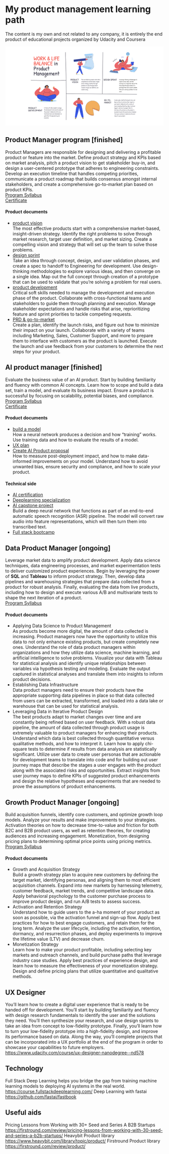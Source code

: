 # My product management learning path
The content is my own and not related to any company, it is entirely the end product of educational projects organized by Udacity and Coursera

![Header](https://github.com/ZahoreczTibor/ZahoreczTibor/blob/main/product%20management.jpeg "Header")

## Product Manager program [finished]
Product Managers are responsible for designing and delivering a profitable product or feature into the market.  Define product strategy and KPIs based on market analysis, pitch a product vision to get stakeholder buy-in, and design a user-centered prototype that adheres to engineering constraints. Develop an execution timeline that handles competing priorities, communicate a product roadmap that builds consensus amongst internal stakeholders, and create a comprehensive go-to-market plan based on product KPIs.  
[Program Syllabus](https://d20vrrgs8k4bvw.cloudfront.net/documents/en-US/Product+Manager+Nanodegree+Program+Syllabus.pdf)  
[Certificate](https://github.com/ZahoreczTibor/product_management/blob/main/certs/Product%20Manager%20Nanodegree.pdf)
#### Product documents
* [product vision](https://github.com/ZahoreczTibor/product_management/blob/main/product_management/First_Step_Create_Vision.pdf)  
The most effective products start with a comprehensive market-based, insight-driven strategy. Identify the right problems to solve through market research, target user definition, and market sizing. Create a compelling vision and strategy that will set up the team to solve those problems.  
* [design sprint](https://github.com/ZahoreczTibor/product_management/blob/main/product_management/Second_Step_Design_Sprint.pdf)  
Take an idea through concept, design, and user validation phases, and create a spec to handoff to Engineering for development. Use design-thinking methodologies to explore various ideas, and then converge on a single idea. Map out the full concept through creation of a prototype that can be used to validate that you’re solving a problem for real users.
* [product development](https://github.com/ZahoreczTibor/product_management/blob/main/product_management/Third_Step_Product_Dev.pdf)  
Critical soft skills needed to manage the development and execution phase of the product. Collaborate with cross-functional teams and stakeholders to guide them through planning and execution. Manage stakeholder expectations and handle risks that arise, reprioritizing feature and sprint priorities to tackle competing requests.
* [PRD & go-to-market](https://github.com/ZahoreczTibor/product_management/blob/main/product_management/PRD_Final_Step_Goto_Market.pdf)  
Create a plan, identify the launch risks, and figure out how to minimize their impact on your launch. Collaborate with a variety of teams including Marketing, Sales, Customer Support, and more to prepare them to interface with customers as the product is launched. Execute the launch and use feedback from your customers to determine the next steps for your product.


## AI product manager [finished]
Evaluate the business value of an AI product. Start by building familiarity and fluency with common AI concepts. Learn how to scope and build a data set, train a model, and evaluate its business impact. Ensure a product is successful by focusing on scalability, potential biases, and compliance.  
[Program Syllabus](https://www.udacity.com/course/ai-product-manager-nanodegree--nd088)  
[Certificate](https://github.com/ZahoreczTibor/product_management/blob/main/certs/AIPMND.pdf)
#### Product documents
* [build a model](https://github.com/ZahoreczTibor/product_management/blob/main/AIPM/build_model_Google_AutoML.pdf)  
How a neural network produces a decision and how “training” works. Use training data and how to evaluate the results of a model.
* [UX plan](https://github.com/ZahoreczTibor/product_management/blob/main/AIPM/UX_chatbot-research-plan.pdf)
* [Create AI Product proposal](https://github.com/ZahoreczTibor/product_management/blob/main/AIPM/Create_AP_Product_Proposal.pdf)  
How to measure post-deployment impact, and how to make data-informed improvements on your model. Understand how to avoid unwanted bias, ensure security and compliance, and how to scale your product.
#### Technical side
* [AI certification](https://github.com/ZahoreczTibor/product_management/blob/main/certs/AIND.pdf)
* [Deeplearning specialization](https://github.com/ZahoreczTibor/Deeplearning.ai-course)
* [AI capstone project](https://github.com/ZahoreczTibor/AIND-VUI-Capstone)  
Build a deep neural network that functions as part of an end-to-end automatic speech recognition (ASR) pipeline. The model will convert raw audio into feature representations, which will then turn them into transcribed text.
* [Full stack bootcamp](https://course.fullstackdeeplearning.com/)


## Data Product Manager [ongoing]
Leverage market data to amplify product development. Apply data science techniques, data engineering processes, and market experimentation tests to deliver customized product experiences. Begin by leveraging the power of **SQL** and **Tableau** to inform product strategy. Then, develop data pipelines and warehousing strategies that prepare data collected from a product for robust analysis. Finally, evaluating the data from live products, including how to design and execute various A/B and multivariate tests to shape the next iteration of a product.  
[Program Syllabus](https://d20vrrgs8k4bvw.cloudfront.net/documents/en-US/Data+Product+Manager+Nanodegree+Program+Syllabus.pdf)  

#### Product documents
* Applying Data Science to Product Management  
As products become more digital, the amount of data collected is increasing. Product managers now have the opportunity to utilize this data to not only enhance existing products, but create completely new ones. Understand the role of data product managers within organizations and how they utilize data science, machine learning, and artificial intelligence to solve problems. Visualize your data with Tableau for statistical analysis and identify unique relationships between variables via hypothesis testing and modeling. Evaluate the output captured in statistical analyses and translate them into insights to inform product decisions.
* Establishing Data Infrastructure  
Data product managers need to ensure their products have the appropriate supporting data pipelines in place so that data collected from users can be extracted, transformed, and loaded into a data lake or warehouse that can be used for statistical analysis.   
* Leveraging Data in Iterative Product Design  
The best products adapt to market changes over time and are constantly being refined based on user feedback. With a robust data pipeline, the amount of data collected through product usage is extremely valuable to product managers for enhancing their products. Understand which data is best collected through quantitative versus qualitative methods, and how to interpret it. Learn how to apply chi-square tests to determine if results from data analysis are statistically significant. Utilize user data to create user personas that are actionable for development teams to translate into code and for building out user journey maps that describe the stages a user engages with the product along with the associated risks and opportunities. Extract insights from user journey maps to define KPIs of suggested product enhancements and design the relative hypotheses and experiments that are needed to prove the assumptions of product enhancements.

## Growth Product Manager [ongoing]
Build acquisition funnels, identify core customers, and optimize growth loop models. Analyze your results and make improvements to your strategies. Activation theories on how to decrease time-to-value and friction for both B2C and B2B product users, as well as retention theories, for creating audiences and increasing engagement. Monetization, from designing pricing plans to determining optimal price points using pricing metrics.  
[Program Syllabus](https://d20vrrgs8k4bvw.cloudfront.net/documents/en-US/Growth+Product+Manager+Nanodegree+Program+Syllabus.pdf)  

#### Product documents  
* Growth and Acquisition Strategy  
Build a growth strategy plan to acquire new customers by defining the target market, identifying personas, and aligning them to most efficient acquisition channels. Expand into new markets by harnessing telemetry, customer feedback, market trends, and competitive landscape data. Apply behavioral psychology to the customer purchase process to improve product design, and run A/B tests to assess success.  
* Activation and Retention Strategy  
Understand how to guide users to the a-ha moment of your product as soon as possible, via the activation funnel and sign-up flow. Apply best practices for how to best engage customers, and retain them for the long term. Analyze the user lifecycle, including the activation, retention, dormancy, and resurrection phases, and deploy experiments to improve the lifetime value (LTV) and decrease churn.  
* Monetization Strategy  
Learn how to make your product profitable, including selecting key markets and outreach channels, and build purchase paths that leverage industry case studies. Apply best practices of experience design, and learn how to measure the effectiveness of your monetization strategy. Design and define pricing plans that utilize quantitative and qualitative methods.  



## UX Designer
You’ll learn how to create a digital user experience that is ready to be handed off for development. You’ll start by building familiarity and fluency with design research fundamentals to identify the user and the solutions they need. You’ll then synthesize your research, and use design sprints to take an idea from concept to low-fidelity prototype. Finally, you’ll learn how to turn your low-fidelity prototype into a high-fidelity design, and improve its performance based on data. Along the way, you’ll complete projects that can be incorporated into a UX portfolio at the end of the program in order to showcase your capabilities to future employers.
https://www.udacity.com/course/ux-designer-nanodegree--nd578

## Technology
Full Stack Deep Learning helps you bridge the gap from training machine learning models to deploying AI systems in the real world.
https://course.fullstackdeeplearning.com/
Deep Learning with fastai
https://github.com/fastai/fastbook


## Useful aids
Pricing Lessons from Working with 30+ Seed and Series A B2B Startups
https://firstround.com/review/pricing-lessons-from-working-with-30-seed-and-series-a-b2b-startups/
Heavybit Product library
https://www.heavybit.com/library/topic/product/
Firstround Product library
https://firstround.com/review/product/
